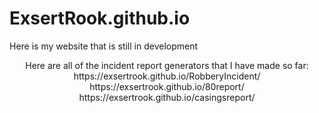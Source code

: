 # ExsertRook.github.io
Here is my website that is still in development
<p align="center">
    Here are all of the incident report generators that I have made so far:
    https://exsertrook.github.io/RobberyIncident/
    https://exsertrook.github.io/80report/
    https://exsertrook.github.io/casingsreport/
</p>
